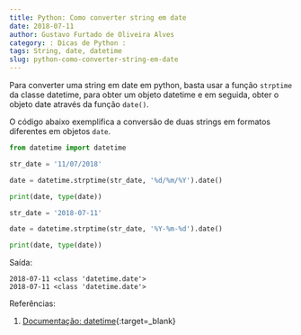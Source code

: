 ```yaml
---
title: Python: Como converter string em date
date: 2018-07-11
author: Gustavo Furtado de Oliveira Alves
category: : Dicas de Python :
tags: String, date, datetime
slug: python-como-converter-string-em-date
---
```


Para converter uma string em date em python, basta usar a função `strptime` da classe datetime, para obter um objeto datetime e em seguida, obter o objeto date através da função `date()`.

O código abaixo exemplifica a conversão de duas strings em formatos diferentes em objetos `date`.

```python
from datetime import datetime

str_date = '11/07/2018'

date = datetime.strptime(str_date, '%d/%m/%Y').date()

print(date, type(date))

str_date = '2018-07-11'

date = datetime.strptime(str_date, '%Y-%m-%d').date()

print(date, type(date))
```

Saída:

```
2018-07-11 <class 'datetime.date'>
2018-07-11 <class 'datetime.date'>
```

Referências:

1. [Documentação: datetime](https://docs.python.org/3/library/datetime.html){:target=\_blank}

